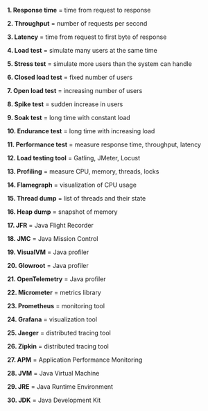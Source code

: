 **1. Response time** = time from request to response

**2. Throughput** = number of requests per second

**3. Latency** = time from request to first byte of response

**4. Load test** = simulate many users at the same time

**5. Stress test** = simulate more users than the system can handle

**6. Closed load test** = fixed number of users

**7. Open load test** = increasing number of users

**8. Spike test** = sudden increase in users

**9. Soak test** = long time with constant load

**10. Endurance test** = long time with increasing load

**11. Performance test** = measure response time, throughput, latency

**12. Load testing tool** = Gatling, JMeter, Locust

**13. Profiling** = measure CPU, memory, threads, locks

**14. Flamegraph** = visualization of CPU usage

**15. Thread dump** = list of threads and their state

**16. Heap dump** = snapshot of memory

**17. JFR** = Java Flight Recorder

**18. JMC** = Java Mission Control

**19. VisualVM** = Java profiler

**20. Glowroot** = Java profiler

**21. OpenTelemetry** = Java profiler

**22. Micrometer** = metrics library

**23. Prometheus** = monitoring tool

**24. Grafana** = visualization tool

**25. Jaeger** = distributed tracing tool

**26. Zipkin** = distributed tracing tool

**27. APM** = Application Performance Monitoring

**28. JVM** = Java Virtual Machine

**29. JRE** = Java Runtime Environment

**30. JDK** = Java Development Kit
